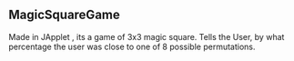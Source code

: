 ## MagicSquareGame
Made in JApplet , its a game of 3x3 magic square.
Tells the User, by what percentage the user was close to one of 8 possible permutations.

